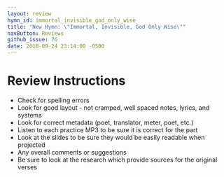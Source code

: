 ```yaml
---
layout: review
hymn_id: immortal_invisible_god_only_wise
title: "New Hymn: \"Immortal, Invisible, God Only Wise\""
navButton: Reviews
github_issue: 76
date: 2018-09-24 23:14:00 -0500
---
```

# Review Instructions

- Check for spelling errors
- Look for good layout - not cramped, well spaced notes, lyrics, and systems
- Look for correct metadata (poet, translator, meter, poet, etc.)
- Listen to each practice MP3 to be sure it is correct for the part
- Look at the slides to be sure they would be easily readable when projected
- Any overall comments or suggestions
- Be sure to look at the research which provide sources for the original verses

